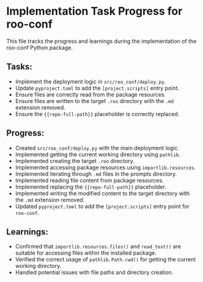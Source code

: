 # Implementation Task Progress for roo-conf

This file tracks the progress and learnings during the implementation of the roo-conf Python package.

## Tasks:

- Implement the deployment logic in `src/roo_conf/deploy.py`.
- Update `pyproject.toml` to add the `[project.scripts]` entry point.
- Ensure files are correctly read from the package resources.
- Ensure files are written to the target `.roo` directory with the `.md` extension removed.
- Ensure the `{{repo-full-path}}` placeholder is correctly replaced.

## Progress:
- Created `src/roo_conf/deploy.py` with the main deployment logic.
- Implemented getting the current working directory using `pathlib`.
- Implemented creating the target `.roo` directory.
- Implemented accessing package resources using `importlib.resources`.
- Implemented iterating through `.md` files in the prompts directory.
- Implemented reading file content from package resources.
- Implemented replacing the `{{repo-full-path}}` placeholder.
- Implemented writing the modified content to the target directory with the `.md` extension removed.
- Updated `pyproject.toml` to add the `[project.scripts]` entry point for `roo-conf`.

## Learnings:

- Confirmed that `importlib.resources.files()` and `read_text()` are suitable for accessing files within the installed package.
- Verified the correct usage of `pathlib.Path.cwd()` for getting the current working directory.
- Handled potential issues with file paths and directory creation.